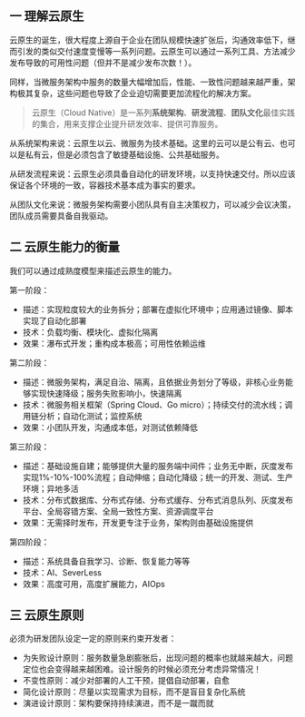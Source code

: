 ## 一 理解云原生

云原生的诞生，很大程度上源自于企业在团队规模快速扩张后，沟通效率低下，继而引发的类似交付速度变慢等一系列问题。云原生可以通过一系列工具、方法减少发布导致的可用性问题（但并不是减少发布次数！）。  

同样，当微服务架构中服务的数量大幅增加后，性能、一致性问题越来越严重，架构极其复杂，这些问题也导致了企业迫切需要更加流程化的解决方案。  

> 云原生（Cloud Native）是一系列**系统架构**、**研发流程**、**团队文化**最佳实践的集合，用来支撑企业提升研发效率、提供可靠服务。  

从系统架构来说：云原生以云、微服务为技术基础。这里的云可以是公有云、也可以是私有云，但是必须包含了敏捷基础设施、公共基础服务。  

从研发流程来说：云原生必须具备自动化的研发环境，以支持快速交付。所以应该保证各个环境的一致，容器技术基本成为事实的要求。  

从团队文化来说：微服务架构需要小团队具有自主决策权力，可以减少会议决策，团队成员需要具备自我驱动。  

## 二 云原生能力的衡量

我们可以通过成熟度模型来描述云原生的能力。  

第一阶段：
- 描述：实现粒度较大的业务拆分；部署在虚拟化环境中；应用通过镜像、脚本实现了自动化部署
- 技术：负载均衡、模块化、虚拟化隔离
- 效果：瀑布式开发；重构成本极高；可用性依赖运维

第二阶段：
- 描述：微服务架构，满足自治、隔离，且依据业务划分了等级，非核心业务能够实现快速降级；服务失败影响小，快速隔离
- 技术：微服务相关框架（Spring Cloud、Go micro）；持续交付的流水线；调用链分析；自动化测试；监控系统
- 效果：小团队开发，沟通成本低，对测试依赖降低

第三阶段：
- 描述：基础设施自建；能够提供大量的服务端中间件；业务无中断，灰度发布实现1%-10%-100%流程；自动伸缩；自动化降级；统一的开发、测试、生产环境；异地多活
- 技术：分布式数据库、分布式存储、分布式缓存、分布式消息队列、灰度发布平台、全局容错方案、全局一致性方案、资源调度平台
- 效果：无需择时发布，开发更专注于业务，架构则由基础设施提供

第四阶段：  
- 描述：系统具备自我学习、诊断、恢复能力等等
- 技术：AI、SeverLess
- 效果：高度可用，高度扩展能力，AIOps

## 三 云原生原则

必须为研发团队设定一定的原则来约束开发者：
- 为失败设计原则：服务数量急剧膨胀后，出现问题的概率也就越来越大，问题定位也会变得越来越困难。设计服务的时候必须充分考虑异常情况！
- 不变性原则：减少对部署的人工干预，提倡自动部署，自愈
- 简化设计原则：尽量以实现需求为目标，而不是盲目复杂化系统
- 演进设计原则：架构要保持持续演进，而不是一蹴而就
